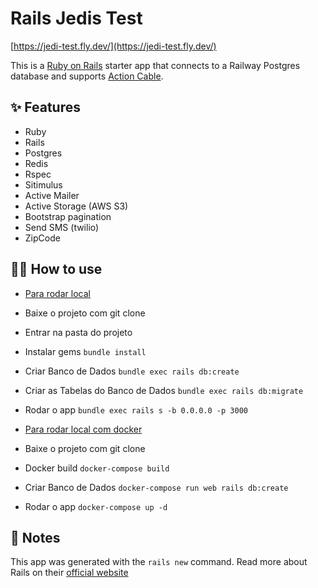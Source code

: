 # Rails Jedis Test

[https://jedi-test.fly.dev/](https://jedi-test.fly.dev/)

This is a [Ruby on Rails](https://rubyonrails.org/) starter app that connects to a Railway Postgres database and supports [Action Cable](https://guides.rubyonrails.org/action_cable_overview.html).

## ✨ Features

- Ruby
- Rails
- Postgres
- Redis
- Rspec
- Sitimulus
- Active Mailer
- Active Storage (AWS S3)
- Bootstrap pagination
- Send SMS (twilio)
- ZipCode

## 💁‍♀️ How to use

- [Para rodar local](http://localhost:3000)
- Baixe o projeto com git clone
- Entrar na pasta do projeto
- Instalar gems `bundle install`
- Criar Banco de Dados `bundle exec rails db:create`
- Criar as Tabelas do Banco de Dados `bundle exec rails db:migrate`
- Rodar o app `bundle exec rails s -b 0.0.0.0 -p 3000`

- [Para rodar local com docker](http://localhost:3000)
- Baixe o projeto com git clone
- Docker build `docker-compose build`
- Criar Banco de Dados `docker-compose run web rails db:create`
- Rodar o app `docker-compose up -d`

## 📝 Notes

This app was generated with the `rails new` command. Read more about Rails on
their [official website](https://rubyonrails.org/)
